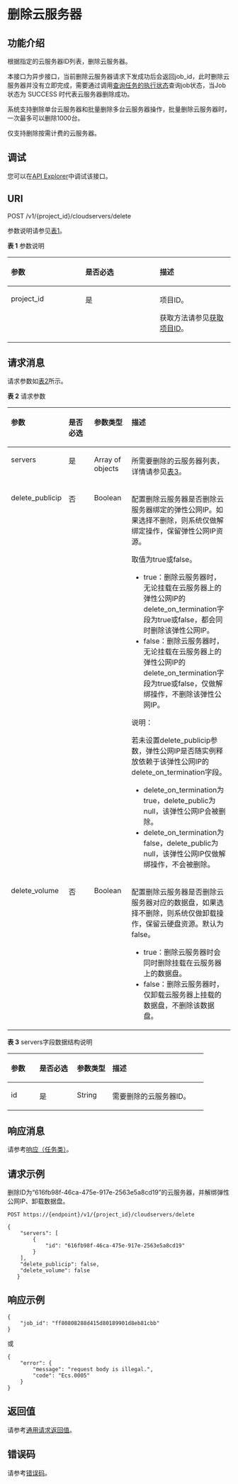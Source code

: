 # 删除云服务器<a name="ecs_02_0103"></a>

## 功能介绍<a name="section61511739"></a>

根据指定的云服务器ID列表，删除云服务器。

本接口为异步接口，当前删除云服务器请求下发成功后会返回job\_id，此时删除云服务器并没有立即完成，需要通过调用[查询任务的执行状态](查询任务的执行状态.md)查询job状态，当Job状态为 SUCCESS 时代表云服务器删除成功。

系统支持删除单台云服务器和批量删除多台云服务器操作，批量删除云服务器时，一次最多可以删除1000台。

仅支持删除按需计费的云服务器。

## 调试<a name="section926243314015"></a>

您可以在[API Explorer](https://apiexplorer.developer.huaweicloud.com/apiexplorer/doc?product=ECS&api=DeleteServers)中调试该接口。

## URI<a name="section16734741"></a>

POST /v1/\{project\_id\}/cloudservers/delete

参数说明请参见[表1](#table52652517)。

**表 1**  参数说明

<a name="table52652517"></a>
<table><thead align="left"><tr id="row61945077"><th class="cellrowborder" valign="top" width="33.33333333333333%" id="mcps1.2.4.1.1"><p id="p51495331"><a name="p51495331"></a><a name="p51495331"></a>参数</p>
</th>
<th class="cellrowborder" valign="top" width="33.33333333333333%" id="mcps1.2.4.1.2"><p id="p10372286"><a name="p10372286"></a><a name="p10372286"></a>是否必选</p>
</th>
<th class="cellrowborder" valign="top" width="33.33333333333333%" id="mcps1.2.4.1.3"><p id="p34848813"><a name="p34848813"></a><a name="p34848813"></a>描述</p>
</th>
</tr>
</thead>
<tbody><tr id="row4181593"><td class="cellrowborder" valign="top" width="33.33333333333333%" headers="mcps1.2.4.1.1 "><p id="p3164713"><a name="p3164713"></a><a name="p3164713"></a>project_id</p>
</td>
<td class="cellrowborder" valign="top" width="33.33333333333333%" headers="mcps1.2.4.1.2 "><p id="p55015173"><a name="p55015173"></a><a name="p55015173"></a>是</p>
</td>
<td class="cellrowborder" valign="top" width="33.33333333333333%" headers="mcps1.2.4.1.3 "><p id="p37593705"><a name="p37593705"></a><a name="p37593705"></a>项目ID。</p>
<p id="p1180512217438"><a name="p1180512217438"></a><a name="p1180512217438"></a>获取方法请参见<a href="获取项目ID.md">获取项目ID</a>。</p>
</td>
</tr>
</tbody>
</table>

## 请求消息<a name="section16394943"></a>

请求参数如[表2](#table8361976)所示。

**表 2**  请求参数

<a name="table8361976"></a>
<table><thead align="left"><tr id="row2187155"><th class="cellrowborder" valign="top" width="19.23%" id="mcps1.2.5.1.1"><p id="p42941906"><a name="p42941906"></a><a name="p42941906"></a>参数</p>
</th>
<th class="cellrowborder" valign="top" width="14.42%" id="mcps1.2.5.1.2"><p id="p55742394"><a name="p55742394"></a><a name="p55742394"></a>是否必选</p>
</th>
<th class="cellrowborder" valign="top" width="17.669999999999998%" id="mcps1.2.5.1.3"><p id="p18840050"><a name="p18840050"></a><a name="p18840050"></a>参数类型</p>
</th>
<th class="cellrowborder" valign="top" width="48.68%" id="mcps1.2.5.1.4"><p id="p49649058"><a name="p49649058"></a><a name="p49649058"></a>描述</p>
</th>
</tr>
</thead>
<tbody><tr id="row62150771"><td class="cellrowborder" valign="top" width="19.23%" headers="mcps1.2.5.1.1 "><p id="p1047692"><a name="p1047692"></a><a name="p1047692"></a>servers</p>
</td>
<td class="cellrowborder" valign="top" width="14.42%" headers="mcps1.2.5.1.2 "><p id="p17754262"><a name="p17754262"></a><a name="p17754262"></a>是</p>
</td>
<td class="cellrowborder" valign="top" width="17.669999999999998%" headers="mcps1.2.5.1.3 "><p id="p28809145"><a name="p28809145"></a><a name="p28809145"></a>Array of objects</p>
</td>
<td class="cellrowborder" valign="top" width="48.68%" headers="mcps1.2.5.1.4 "><p id="p63901309"><a name="p63901309"></a><a name="p63901309"></a>所需要删除的<span id="text172112232318"><a name="text172112232318"></a><a name="text172112232318"></a>云服务器</span>列表，详情请参见<a href="#table32603030">表3</a>。</p>
</td>
</tr>
<tr id="row2098702122911"><td class="cellrowborder" valign="top" width="19.23%" headers="mcps1.2.5.1.1 "><p id="p91331882916"><a name="p91331882916"></a><a name="p91331882916"></a>delete_publicip</p>
</td>
<td class="cellrowborder" valign="top" width="14.42%" headers="mcps1.2.5.1.2 "><p id="p59877214295"><a name="p59877214295"></a><a name="p59877214295"></a>否</p>
</td>
<td class="cellrowborder" valign="top" width="17.669999999999998%" headers="mcps1.2.5.1.3 "><p id="p7987192102915"><a name="p7987192102915"></a><a name="p7987192102915"></a>Boolean</p>
</td>
<td class="cellrowborder" valign="top" width="48.68%" headers="mcps1.2.5.1.4 "><p id="p592249548"><a name="p592249548"></a><a name="p592249548"></a>配置删除<span id="text1292174125419"><a name="text1292174125419"></a><a name="text1292174125419"></a>云服务器</span>是否删除<span id="text1892154185418"><a name="text1892154185418"></a><a name="text1892154185418"></a>云服务器</span>绑定的<span id="text55721239173520"><a name="text55721239173520"></a><a name="text55721239173520"></a>弹性公网IP</span>。如果选择不删除，则系统仅做解绑定操作，保留<span id="text3965744193516"><a name="text3965744193516"></a><a name="text3965744193516"></a>弹性公网IP</span>资源。</p>
<p id="p69218435417"><a name="p69218435417"></a><a name="p69218435417"></a>取值为true或false。</p>
<a name="ul49220485417"></a><a name="ul49220485417"></a><ul id="ul49220485417"><li>true：删除<span id="text17929415546"><a name="text17929415546"></a><a name="text17929415546"></a>云服务器</span>时，无论挂载在<span id="text121151933162414"><a name="text121151933162414"></a><a name="text121151933162414"></a>云服务器</span>上的<span id="text108326516351"><a name="text108326516351"></a><a name="text108326516351"></a>弹性公网IP</span>的delete_on_termination字段为true或false，都会同时删除该<span id="text0530471362"><a name="text0530471362"></a><a name="text0530471362"></a>弹性公网IP</span>。</li><li>false：删除<span id="text5926412545"><a name="text5926412545"></a><a name="text5926412545"></a>云服务器</span>时，无论挂载在<span id="text1464144719241"><a name="text1464144719241"></a><a name="text1464144719241"></a>云服务器</span>上的<span id="text67327552357"><a name="text67327552357"></a><a name="text67327552357"></a>弹性公网IP</span>的delete_on_termination字段为true或false，仅做解绑操作，不删除该<span id="text273751615362"><a name="text273751615362"></a><a name="text273751615362"></a>弹性公网IP</span>。</li></ul>
<div class="note" id="note1626841916112"><a name="note1626841916112"></a><a name="note1626841916112"></a><span class="notetitle"> 说明： </span><div class="notebody"><p id="p16269519014"><a name="p16269519014"></a><a name="p16269519014"></a>若未设置delete_publicip参数，弹性公网IP是否随实例释放依赖于该<span id="text14757102218366"><a name="text14757102218366"></a><a name="text14757102218366"></a>弹性公网IP</span>的delete_on_termination字段。</p>
<a name="ul113577481635"></a><a name="ul113577481635"></a><ul id="ul113577481635"><li>delete_on_termination为true，delete_public为null，该<span id="text9347126123615"><a name="text9347126123615"></a><a name="text9347126123615"></a>弹性公网IP</span>会被删除。</li><li>delete_on_termination为false，delete_public为null，该<span id="text91861730203618"><a name="text91861730203618"></a><a name="text91861730203618"></a>弹性公网IP</span>仅做解绑操作，不会被删除。</li></ul>
</div></div>
</td>
</tr>
<tr id="row812619181914"><td class="cellrowborder" valign="top" width="19.23%" headers="mcps1.2.5.1.1 "><p id="p5796201231911"><a name="p5796201231911"></a><a name="p5796201231911"></a>delete_volume</p>
</td>
<td class="cellrowborder" valign="top" width="14.42%" headers="mcps1.2.5.1.2 "><p id="p1679661217194"><a name="p1679661217194"></a><a name="p1679661217194"></a>否</p>
</td>
<td class="cellrowborder" valign="top" width="17.669999999999998%" headers="mcps1.2.5.1.3 "><p id="p8796101219193"><a name="p8796101219193"></a><a name="p8796101219193"></a>Boolean</p>
</td>
<td class="cellrowborder" valign="top" width="48.68%" headers="mcps1.2.5.1.4 "><p id="p169818388196"><a name="p169818388196"></a><a name="p169818388196"></a>配置删除<span id="text9829122352011"><a name="text9829122352011"></a><a name="text9829122352011"></a>云服务器</span>是否删除<span id="text161447265201"><a name="text161447265201"></a><a name="text161447265201"></a>云服务器</span>对应的数据盘，如果选择不删除，则系统仅做卸载操作，保留云硬盘资源。默认为false。</p>
<a name="ul10698103831919"></a><a name="ul10698103831919"></a><ul id="ul10698103831919"><li>true：删除<span id="text15466030112019"><a name="text15466030112019"></a><a name="text15466030112019"></a>云服务器</span>时会同时删除挂载在<span id="text8383193916207"><a name="text8383193916207"></a><a name="text8383193916207"></a>云服务器</span>上的数据盘。</li><li>false：删除<span id="text15628103216200"><a name="text15628103216200"></a><a name="text15628103216200"></a>云服务器</span>时，仅卸载<span id="text174861437202013"><a name="text174861437202013"></a><a name="text174861437202013"></a>云服务器</span>上挂载的数据盘，不删除该数据盘。</li></ul>
</td>
</tr>
</tbody>
</table>

**表 3**  servers字段数据结构说明

<a name="table32603030"></a>
<table><thead align="left"><tr id="row25141347"><th class="cellrowborder" valign="top" width="14.469999999999999%" id="mcps1.2.5.1.1"><p id="p3065418507"><a name="p3065418507"></a><a name="p3065418507"></a>参数</p>
</th>
<th class="cellrowborder" valign="top" width="19.17%" id="mcps1.2.5.1.2"><p id="p100135425018"><a name="p100135425018"></a><a name="p100135425018"></a>是否必选</p>
</th>
<th class="cellrowborder" valign="top" width="18.05%" id="mcps1.2.5.1.3"><p id="p170854105015"><a name="p170854105015"></a><a name="p170854105015"></a>参数类型</p>
</th>
<th class="cellrowborder" valign="top" width="48.309999999999995%" id="mcps1.2.5.1.4"><p id="p816115445017"><a name="p816115445017"></a><a name="p816115445017"></a>描述</p>
</th>
</tr>
</thead>
<tbody><tr id="row53999455"><td class="cellrowborder" valign="top" width="14.469999999999999%" headers="mcps1.2.5.1.1 "><p id="p11879716"><a name="p11879716"></a><a name="p11879716"></a>id</p>
</td>
<td class="cellrowborder" valign="top" width="19.17%" headers="mcps1.2.5.1.2 "><p id="p22732954"><a name="p22732954"></a><a name="p22732954"></a>是</p>
</td>
<td class="cellrowborder" valign="top" width="18.05%" headers="mcps1.2.5.1.3 "><p id="p29429992"><a name="p29429992"></a><a name="p29429992"></a>String</p>
</td>
<td class="cellrowborder" valign="top" width="48.309999999999995%" headers="mcps1.2.5.1.4 "><p id="p35019191"><a name="p35019191"></a><a name="p35019191"></a>需要删除的<span id="text8316191222318"><a name="text8316191222318"></a><a name="text8316191222318"></a>云服务器</span>ID。</p>
</td>
</tr>
</tbody>
</table>

## 响应消息<a name="section112357236514"></a>

请参考[响应（任务类）](响应（任务类）.md)。

## 请求示例<a name="section159261353165117"></a>

删除ID为“616fb98f-46ca-475e-917e-2563e5a8cd19”的云服务器，并解绑弹性公网IP、卸载数据盘。

```
POST https://{endpoint}/v1/{project_id}/cloudservers/delete

{
    "servers": [
        {
            "id": "616fb98f-46ca-475e-917e-2563e5a8cd19"
        }
    ], 
    "delete_publicip": false, 
    "delete_volume": false
   }
```

## 响应示例<a name="section5373174623216"></a>

```
{
    "job_id": "ff80808288d415d80189901d8eb81cbb"
}
```

或

```
{
    "error": {
        "message": "request body is illegal.", 
        "code": "Ecs.0005"
    }
}
```

## 返回值<a name="section12571834"></a>

请参考[通用请求返回值](通用请求返回值.md)。

## 错误码<a name="section85821649202813"></a>

请参考[错误码](错误码.md)。

